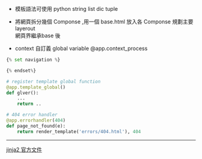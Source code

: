 
- 模板語法可使用 python string list dic tuple
- 將網頁拆分幾個 Componse ,用一個 base.html 放入各 Componse 規劃主要 layerout<br>
  網頁界繼承base 後


- context 
自訂義 global variable @app.context_process



``` python
{% set navigation %}

{% endset%}

# register template global function
@app.template_global()
def glver():
    ...
    return ..

# 404 error handler
@app.errorhandler(404)
def page_not_found(e):
    return render_template('errors/404.html'), 404


```

----
[jinja2 官方文件](https://jinja.palletsprojects.com/en/2.11.x/templates/)<br>
